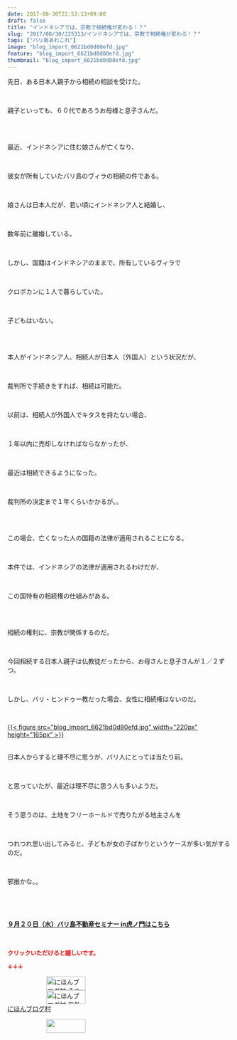 ```yaml
---
date: 2017-08-30T22:53:13+09:00
draft: false
title: "インドネシアでは、宗教で相続権が変わる！？"
slug: "2017/08/30/225313/インドネシアでは、宗教で相続権が変わる！？"
tags: ["バリ島あれこれ"]
image: "blog_import_6621bd0d80efd.jpg"
feature: "blog_import_6621bd0d80efd.jpg"
thumbnail: "blog_import_6621bd0d80efd.jpg"
---
```

<p>先日、ある日本人親子から相続の相談を受けた。</p><p> </p><p>親子といっても、６０代であろうお母様と息子さんだ。</p><p> </p><p><br/>最近、インドネシアに住む娘さんが亡くなり、</p><p> </p><p>彼女が所有していたバリ島のヴィラの相続の件である。</p><p> </p><p>娘さんは日本人だが、若い頃にインドネシア人と結婚し、</p><p> </p><p>数年前に離婚している。</p><p> </p><p>しかし、国籍はインドネシアのままで、所有しているヴィラで</p><p> </p><p>クロボカンに１人で暮らしていた。</p><p> </p><p>子どもはいない。</p><p> </p><p><br/>本人がインドネシア人、相続人が日本人（外国人）という状況だが、</p><p> </p><p>裁判所で手続きをすれば、相続は可能だ。</p><p> </p><p>以前は、相続人が外国人でキタスを持たない場合、</p><p> </p><p>１年以内に売却しなければならなかったが、</p><p> </p><p>最近は相続できるようになった。</p><p> </p><p>裁判所の決定まで１年くらいかかるが。。</p><p> </p><p><br/>この場合、亡くなった人の国籍の法律が適用されることになる。</p><p> </p><p>本件では、インドネシアの法律が適用されるわけだが、</p><p> </p><p>この国特有の相続権の仕組みがある。</p><p> </p><p><br/>相続の権利に、宗教が関係するのだ。</p><p> </p><p>今回相続する日本人親子は仏教徒だったから、お母さんと息子さんが１／２ずつ。</p><p> </p><p>しかし、バリ・ヒンドゥー教だった場合、女性に相続権はないのだ。</p><p> </p><p><a href="blog_import_6621bd0d80efd.jpg">{{< figure src="blog_import_6621bd0d80efd.jpg" width="220px" height="165px" >}}</a></p><p><br/>日本人からすると理不尽に思うが、バリ人にとっては当たり前。</p><p> </p><p>と思っていたが、最近は理不尽に思う人も多いようだ。</p><p> </p><p>そう思うのは、土地をフリーホールドで売りたがる地主さんを</p><p> </p><p>つれつれ思い出してみると、子どもが女の子ばかりというケースが多い気がするのだ。</p><p> </p><p>邪推かな。。</p><p> </p><p> </p><p><span style="font-weight: bold;"><span style="text-decoration: underline;"><a href="iin.co.jp" target="_blank">９月２０日（水）バリ島不動産セミナー in虎ノ門はこちら</a></span></span></p><p> </p><p><font color="#ff0000" size="2"><strong>クリックいただけると嬉しいです。</strong></font></p><p><font color="#ff0000" size="2"><strong>↓↓↓</strong></font></p><p><a href="ranking.html?p_cid=01260127" id="&amp;blogmura_banner" target="_blank"><img alt="にほんブログ村 その他生活ブログ 不動産投資へ" border="0" height="31" src="data:image/svg+xml;charset=utf-8,%3Csvg%20xmlns%3D%22http%3A%2F%2Fwww.w3.org%2F2000%2Fsvg%22%20title%3D%22Placeholder%20for%20Images%22%20role%3D%22presentation%22%20viewBox%3D%220%200%2088%2031%22%20%2F%3E" width="88" data-src="//life.blogmura.com/hudousantoushi/img/hudousantoushi88_31.gif" style="aspect-ratio: auto 88 / 31;"/><noscript><img alt="にほんブログ村 その他生活ブログ 不動産投資へ" border="0" height="31" src="//life.blogmura.com/hudousantoushi/img/hudousantoushi88_31.gif" width="88"></noscript></a><br/><a href="ranking.html?p_cid=01260127" target="_blank"><img alt="にほんブログ村 海外生活ブログ バリ島情報へ" border="0" height="31" src="data:image/svg+xml;charset=utf-8,%3Csvg%20xmlns%3D%22http%3A%2F%2Fwww.w3.org%2F2000%2Fsvg%22%20title%3D%22Placeholder%20for%20Images%22%20role%3D%22presentation%22%20viewBox%3D%220%200%2088%2031%22%20%2F%3E" width="88" data-src="https://img-proxy.blog-video.jp/images?url=http%3A%2F%2Foverseas.blogmura.com%2Fbali%2Fimg%2Fbali88_31.gif" style="aspect-ratio: auto 88 / 31;"/><noscript><img alt="にほんブログ村 海外生活ブログ バリ島情報へ" border="0" height="31" src="https://img-proxy.blog-video.jp/images?url=http%3A%2F%2Foverseas.blogmura.com%2Fbali%2Fimg%2Fbali88_31.gif" width="88"></noscript></a><br/><a href="ranking.html?p_cid=01260127" target="_blank">にほんブログ村</a></p><p><a href="link.php?1804582" title="人気ブログランキングへ"><img border="0" height="31" src="data:image/svg+xml;charset=utf-8,%3Csvg%20xmlns%3D%22http%3A%2F%2Fwww.w3.org%2F2000%2Fsvg%22%20title%3D%22Placeholder%20for%20Images%22%20role%3D%22presentation%22%20viewBox%3D%220%200%2088%2031%22%20%2F%3E" width="88" data-src="https://blog.with2.net/img/banner/banner_22.gif" style="aspect-ratio: auto 88 / 31;"/><noscript><img border="0" height="31" src="https://blog.with2.net/img/banner/banner_22.gif" width="88"></noscript></a></p><p> </p><p> </p>


